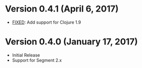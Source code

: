 Version 0.4.1 (April 6, 2017)
=============================

* [FIXED](https://github.com/circleci/analytics-clj/pull/2): Add support for Clojure 1.9

Version 0.4.0 (January 17, 2017)
================================

* Initial Release
* Support for Segment 2.x
